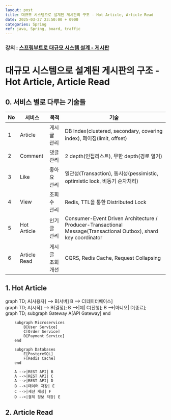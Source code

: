 ```yaml
---
layout: post
title: 대규모 시스템으로 설계된 게시판의 구조 - Hot Article, Article Read
date: 2025-03-27 23:50:00 + 0900
categories: Spring
ref: java, Spring, board, traffic
---
```


### 강의 : [스프링부트로 대규모 시스템 설계 - 게시판](https://www.inflearn.com/course/%EC%8A%A4%ED%94%84%EB%A7%81%EB%B6%80%ED%8A%B8%EB%A1%9C-%EB%8C%80%EA%B7%9C%EB%AA%A8-%EC%8B%9C%EC%8A%A4%ED%85%9C%EC%84%A4%EA%B3%84-%EA%B2%8C%EC%8B%9C%ED%8C%90/dashboard)

# 대규모 시스템으로 설계된 게시판의 구조 - Hot Article, Article Read

## 0. 서비스 별로 다루는 기술들

|No|서비스|목적|기술|
|---|---|---|---|
|1|Article|게시글 관리|DB Index(clustered, secondary, covering index), 페이징(limit, offset)|
|2|Comment|댓글 관리|2 depth(인접리스트), 무한 depth(경로 열거)|
|3|Like|좋아요 관리|일관성(Transaction), 동시성(pessimistic, optimistic lock, 비동기 순차처리)|
|4|View|조회수 관리|Redis, TTL을 통한 Distributed Lock|
|5|Hot Article|인기글 관리|Consumer-Event Driven Architecture / Producer-Transactional Message(Transactional Outbox), shard key coordinator|
|6|Article Read|게시글 조회 개선|CQRS, Redis Cache, Request Collapsing|

## 1. Hot Article

<div class="mermaid">
  graph TD;
    A[사용자] --> B[서버]
    B --> C[데이터베이스]
</div>

<div class="mermaid">
    graph TD;
        A[시작] --> B{결정};
        B -->|예| C[진행];
        B -->|아니오| D[종료];
</div>

<div class="mermaid">
    graph TD;
        subgraph Gateway
            A[API Gateway]
        end

        subgraph Microservices
            B[User Service]
            C[Order Service]
            D[Payment Service]
        end

        subgraph Databases
            E[PostgreSQL]
            F[Redis Cache]
        end

        A -->|REST API| B
        A -->|REST API| C
        A -->|REST API| D
        B -->|데이터 저장| E
        C -->|세션 캐싱| F
        D -->|결제 정보 저장| E
</div>

## 2. Article Read